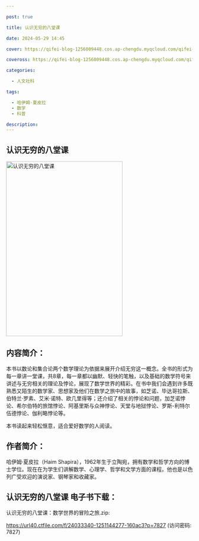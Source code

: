 ```yaml
---

post: true

title: 认识无穷的八堂课

date: 2024-05-29 14:45

cover: https://qifei-blog-1256009448.cos.ap-chengdu.myqcloud.com/qifei-blog/65937bcac458853aefb4124e.jpg

coveross: https://qifei-blog-1256009448.cos.ap-chengdu.myqcloud.com/qifei-blog/65937bcac458853aefb4124e.jpg

categories:

  - 人文社科

tags:

  - 哈伊姆·夏皮拉
  - 数学
  - 科普

description:
---
```


## 认识无穷的八堂课
<img alt="认识无穷的八堂课 " class="aligncenter loading" data-was-processed="true" decoding="async" fetchpriority="high" height="471" src="https://qifei-blog-1256009448.cos.ap-chengdu.myqcloud.com/qifei-blog/65937bcac458853aefb4124e.jpg " style="cursor: zoom-in;" width="314"/>

## 内容简介：

本书以数论和集合论两个数学理论为依据来展开介绍无穷这一概念。全书的形式为每一章讲一堂课，共8章，每一章都以幽默、轻快的笔触，以及基础的数学符号来讲述与无穷相关的理论及悖论，展现了数学世界的精彩。在书中我们会遇到许多既熟悉又陌生的数学家、思想家及他们在数学之旅中的故事，如芝诺、毕达哥拉斯、伯特兰·罗素、艾米·诺特、欧几里得等；还介绍了相关的悖论和问题，加芝诺悖论、希尔伯特的旅馆悖论、阿基里斯与众神悖论、天堂与地狱悖论、罗斯-利特尔伍德悖论、伽利略悖论等。

本书读起来轻松惬意，适合爱好数学的人阅读。

## 作者简介：

哈伊姆·夏皮拉（Haim Shapira），1962年生于立陶宛，拥有数学和哲学方向的博士学位。现在在为学生们讲解数学、心理学、哲学和文学方面的课程。他也是以色列广受欢迎的演说家、钢琴家和收藏家。

## 认识无穷的八堂课 电子书下载：

认识无穷的八堂课：数学世界的冒险之旅.zip: 

https://url40.ctfile.com/f/24033340-1251144277-160ac3?p=7827 (访问密码: 7827)
